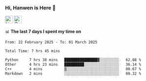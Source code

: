 ### Hi, Hanwen is Here 👋
<p>
	<a href="https://www.linkedin.com/in/liu-hanwen/"><img src="https://img.shields.io/badge/@hanwen-0A66C2?style=flat&logo=LinkedIn&logoColor=white" alt="Linkedin"  height="25px"/></a> 
	<a href="https://scholar.google.com/citations?user=HDF0su0AAAAJ"><img src="https://img.shields.io/badge/scholar-4385FE.svg?&style=plastic&logo=google-scholar&logoColor=white" alt="Google Scholar" height="25px"> </a>
</p>

📊 **The last 7 days I spent my time on** 
<!--START_SECTION:waka-->

```txt
From: 22 February 2025 - To: 01 March 2025

Total Time: 7 hrs 45 mins

Python     7 hrs 38 mins   ███████████████▓░░░░░░░░░   62.88 %
Other      4 hrs 23 mins   █████████░░░░░░░░░░░░░░░░   36.14 %
C++        4 mins          ▒░░░░░░░░░░░░░░░░░░░░░░░░   00.67 %
Markdown   2 mins          ░░░░░░░░░░░░░░░░░░░░░░░░░   00.32 %
```

<!--END_SECTION:waka-->


<!--
**david990917/david990917** is a ✨ _special_ ✨ repository because its `README.md` (this file) appears on your GitHub profile.

Here are some ideas to get you started:

- 🔭 I’m currently working on ...
- 🌱 I’m currently learning ...
- 👯 I’m looking to collaborate on ...
- 🤔 I’m looking for help with ...
- 💬 Ask me about ...
- 📫 How to reach me: ...
- 😄 Pronouns: ...
- ⚡ Fun fact: ...
-->
